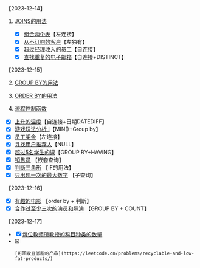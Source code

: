 【2023-12-14】
   1. [JOINS的用法](https://blog.csdn.net/weixin_43626529/article/details/118676957?spm=1001.2101.3001.6661.1&utm_medium=distribute.pc_relevant_t0.none-task-blog-2%7Edefault%7ECTRLIST%7ERate-1-118676957-blog-126548110.235%5Ev39%5Epc_relevant_anti_vip_base&depth_1-utm_source=distribute.pc_relevant_t0.none-task-blog-2%7Edefault%7ECTRLIST%7ERate-1-118676957-blog-126548110.235%5Ev39%5Epc_relevant_anti_vip_base)

      - [x] [组合两个表](https://leetcode.cn/problems/combine-two-tables/)【左连接】
      - [x] [从不订购的客户](https://leetcode.cn/problems/customers-who-never-order/)【左独有】
      - [x] [超过经理收入的员工](https://leetcode.cn/problems/employees-earning-more-than-their-managers/)【自连接】
      - [x] [查找重复的电子邮箱](https://leetcode.cn/problems/duplicate-emails/)【自连接+DISTINCT】

【2023-12-15】

2. [GROUP BY的用法](https://zhuanlan.zhihu.com/p/460005395)

3. [ORDER BY的用法](https://zhuanlan.zhihu.com/p/380671457)
   
4. [流程控制函数](https://blog.csdn.net/qq_41596778/article/details/130282443)

- [x]  [上升的温度](https://leetcode.cn/problems/rising-temperature/)【自连接+日期DATEDIFF】
- [x]  [游戏玩法分析 I](https://leetcode.cn/problems/game-play-analysis-i/)【MIN()+Group by】
- [x]  [员工奖金](https://leetcode.cn/problems/employee-bonus/)【左连接】
- [x]  [寻找用户推荐人](https://leetcode.cn/problems/find-customer-referee/)【NULL】
- [x]  [超过5名学生的课](https://leetcode.cn/problems/classes-more-than-5-students/)【GROUP BY+HAVING】
- [x]  [销售员](https://leetcode.cn/problems/sales-person/) 【嵌套查询】
- [x]  [判断三角形](https://leetcode.cn/problems/triangle-judgement/) 【IF的用法】
- [x]  [只出现一次的最大数字](https://leetcode.cn/problems/biggest-single-number/) 【子查询】

【2023-12-16】
- [x]   [有趣的电影](https://leetcode.cn/problems/not-boring-movies/) 【order by + 判断】
- [x] [合作过至少三次的演员和导演](https://leetcode.cn/problems/actors-and-directors-who-cooperated-at-least-three-times/)  【GROUP BY + COUNT】

【2023-12-17】
- [x]    [每位教师所教授的科目种类的数量](https://leetcode.cn/problems/number-of-unique-subjects-taught-by-each-teacher/) 
- [x]     [可回收且低脂的产品](https://leetcode.cn/problems/recyclable-and-low-fat-products/) 

